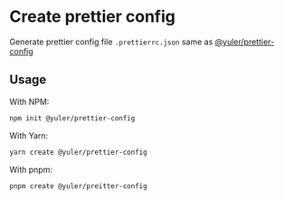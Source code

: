 # Create prettier config

Generate prettier config file `.prettierrc.json` same as [@yuler/prettier-config](https://npm.im/@yuler/prettier-config)

## Usage

With NPM:

```bash
npm init @yuler/prettier-config
```

With Yarn:

```bash
yarn create @yuler/prettier-config
```

With pnpm:

```bash
pnpm create @yuler/preitter-config
```

